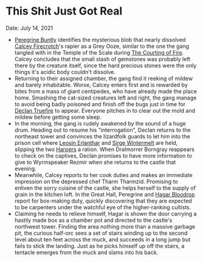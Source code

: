 # This Shit Just Got Real

Date: July 14, 2021

- [Peregrine Buntly](../Characters/Peregrine%20Buntly/%21index.md) identifies the mysterious blob that nearly dissolved [Calcey Firecrotch](../Characters/Calcey%20Firecrotch/%21index.md)'s rapier as a Grey Ooze, similar to the one the gang tangled with in the Temple of the Scale during [The Courting of Fire](../Adventures/%F0%9F%94%A5%20The%20Courting%20of%20Fire.md). Calcey concludes that the small stash of gemstones was probably left there by the creature itself, since the hard precious stones were the only things it's acidic body couldn't dissolve.
- Returning to their assigned chamber, the gang find it reeking of mildew and barely inhabitable. Worse, Calcey enters first and is rewarded by bites from a mass of giant centipedes, who have already made the place home. Smashing the cat-sized creatures left and right, the gang manage to avoid being badly poisoned and finish off the bugs just in time for [Declan Truefire](../Characters/Declan%20Truefire/%21index.md) to appear. Everyone pitches in to clear out the mold and mildew before getting some sleep.
- In the morning, the gang is rudely awakened by the sound of a huge drum. Heading out to resume his "interrogation", Declan returns to the northeast tower and convinces the lizardfolk guards to let him into the prison cell where [Leosin Erlanthar](../Characters/Leosin%20Erlanthar.md) and [Sirge Wintermelt](../Characters/Sirge%20Wintermelt/%21index.md) are held, slipping the two [Harpers](../Factions/Harpers.md) a ration. When Dralmorrer Borngray reappears to check on the captives, Declan promises to have more information to give to Wyrmspeaker Rezmir when she returns to the castle that evening.
- Meanwhile, Calcey reports to her cook duties and makes an immediate impression on the depressed chef Tharm Tharmzid. Promising to enliven the sorry cuisine of the castle, she helps herself to the supply of grain in the kitchen loft. In the Great Hall, Peregrine and [Hagar Bloodrop](../Characters/Hagar%20Bloodrop/%21index.md) report for box-making duty, quickly discovering that they are expected to be carpenters under the watchful eye of the higher-ranking cultists.
- Claiming he needs to relieve himself, Hagar is shown the door carrying a hastily made box as a chamber pot and directed to the castle's northwest tower. Finding the area nothing more than a massive garbage pit, the curious half-orc sees a set of stairs winding up to the second level about ten feet across the muck, and succeeds in a long jump but fails to stick the landing. Just as he picks himself up off the stairs, a tentacle emerges from the muck and slams into his back.